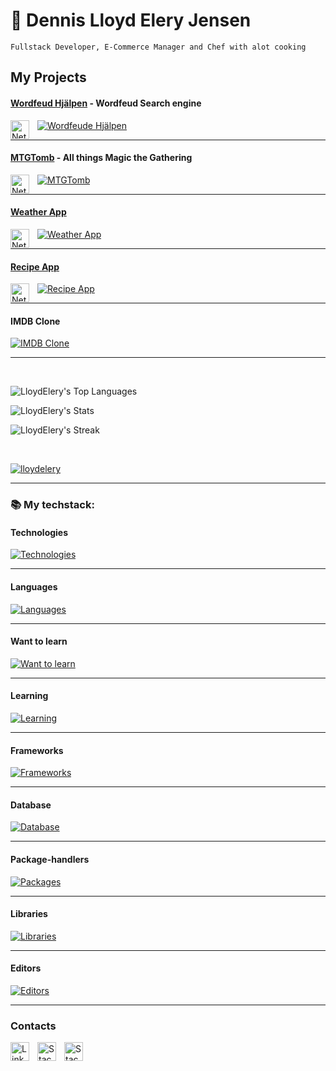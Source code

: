 # 🐊 Dennis Lloyd Elery Jensen

`Fullstack Developer, E-Commerce Manager and Chef with alot cooking`

## My Projects
#### [Wordfeud Hjälpen](https://win-at-wordfeud.vercel.app/) - Wordfeud Search engine

[![Wordfeude Hjälpen](https://skillicons.dev/icons?i=ts,react,tailwind,nextjs,postgres,pnpm,vercel&theme=dark)](https://skillicons.dev)
<img align="left" alt="Netlify" width="30px" style="padding-right:10px;" src="https://cdn.jsdelivr.net/gh/devicons/devicon@latest/icons/netlify/netlify-original.svg" />

---

#### [MTGTomb](https://mtg-tomb.netlify.app/) - All things Magic the Gathering

[![MTGTomb](https://skillicons.dev/icons?i=ts,react,tailwind,nodejs,mongodb,express&theme=dark)](https://skillicons.dev)
<img align="left" alt="Netlify" width="30px" style="padding-right:10px;" src="https://cdn.jsdelivr.net/gh/devicons/devicon@latest/icons/netlify/netlify-original.svg" />

---
#### [Weather App](https://wwwapp.netlify.app/)

[![Weather App](https://skillicons.dev/icons?i=ts,react,tailwind&theme=dark)](https://skillicons.dev)
<img align="left" alt="Netlify" width="30px" style="padding-right:10px;" src="https://cdn.jsdelivr.net/gh/devicons/devicon@latest/icons/netlify/netlify-original.svg" />

---

#### [Recipe App](https://happiermeal.netlify.app)

[![Recipe App](https://skillicons.dev/icons?i=ts,angular,tailwind&theme=dark)](https://skillicons.dev)
<img align="left" alt="Netlify" width="30px" style="padding-right:10px;" src="https://cdn.jsdelivr.net/gh/devicons/devicon@latest/icons/netlify/netlify-original.svg" />

---

#### IMDB Clone

[![IMDB Clone](https://skillicons.dev/icons?i=php,laravel,tailwind,vercel&theme=dark)](https://skillicons.dev)

---

</br>

![LloydElery's Top Languages](https://github-readme-stats.vercel.app/api/top-langs/?username=LloydElery&theme=prussian&show_icons=true&hide_border=true&layout=compact)

![LloydElery's Stats](https://github-readme-stats.vercel.app/api?username=LloydElery&theme=prussian&show_icons=true&hide_border=true&count_private=true)

![LloydElery's Streak](https://github-readme-streak-stats.herokuapp.com/?user=LloydElery&theme=prussian&hide_border=true)


</br>

<p align="left"> <a href="https://github.com/ryo-ma/github-profile-trophy"><img src="https://github-profile-trophy.vercel.app/?username=LloydElery&ryo-ma&theme=juicyfresh&column=-1&margin-w=15&&margin-h=15&no-frame=true&no-bg=true" alt="lloydelery" /></a> </p>

---

### 📚 My techstack:

#### Technologies
[![Technologies](https://skillicons.dev/icons?i=bash,powershell,docker,git,github,windows,linux,ubuntu,vercel,vite,vscode,figma,&theme=dark)](https://skillicons.dev)

---
#### Languages
[![Languages](https://skillicons.dev/icons?i=html,css,js,ts,php,sqlite,jquery&theme=dark)](https://skillicons.dev)

---
#### Want to learn
[![Want to learn](https://skillicons.dev/icons?i=deno,firebase,ruby,rails,supabase,vue&theme=dark)](https://skillicons.dev)

---
#### Learning
[![Learning](https://skillicons.dev/icons?i=django,flask,py,rabbitmq,redux&theme=dark)](https://skillicons.dev)

---
#### Frameworks
[![Frameworks](https://skillicons.dev/icons?i=angular,nextjs,react,laravel,express&theme=dark)](https://skillicons.dev)

---
#### Database
[![Database](https://skillicons.dev/icons?i=mysql,mongodb,postgres&theme=dark)](https://skillicons.dev)

---
#### Package-handlers
[![Packages](https://skillicons.dev/icons?i=npm,pnpm,bun,&theme=dark)](https://skillicons.dev)

---
#### Libraries
[![Libraries](https://skillicons.dev/icons?i=bootstrap,sass,failwind&theme=dark)](https://skillicons.dev)

---
#### Editors
[![Editors](https://skillicons.dev/icons?i=obsidian,md,norton,&theme=dark)](https://skillicons.dev)

---
### Contacts

<a href="https://www.linkedin.com/in/dennis-jensen-stockholm/">
<img align="left" alt="LinkedIn" width="30px" style="padding-right:10px;" src="https://cdn.jsdelivr.net/gh/devicons/devicon@latest/icons/linkedin/linkedin-original.svg" />
</a>
<a href="https://stackoverflow.com/users/23033980/lloyd-elery">
<img align="left" alt="StackOverflow" width="30px" style="padding-right:10px;" src="https://cdn.jsdelivr.net/gh/devicons/devicon@latest/icons/stackoverflow/stackoverflow-original.svg" />
</a>
<a href="https://discord.gg/8SRNuNXTXk">
<img align="left" alt="StackOverflow" width="30px" style="padding-right:10px;" src="https://www.svgrepo.com/show/353655/discord-icon.svg" />
</a>

</br>
